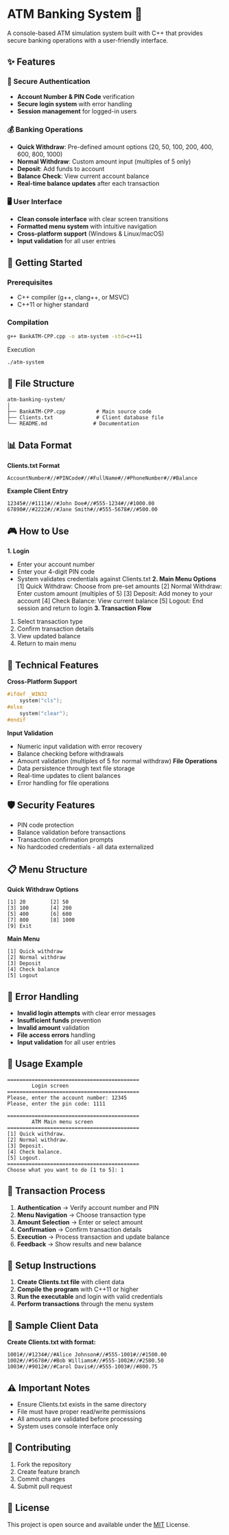 # ATM Banking System 🏦

A console-based ATM simulation system built with C++ that provides secure banking operations with a user-friendly interface.

## ✨ Features

### 🔐 Secure Authentication

- **Account Number & PIN Code** verification
- **Secure login system** with error handling
- **Session management** for logged-in users

### 💰 Banking Operations

- **Quick Withdraw**: Pre-defined amount options (20, 50, 100, 200, 400, 600, 800, 1000)
- **Normal Withdraw**: Custom amount input (multiples of 5 only)
- **Deposit**: Add funds to account
- **Balance Check**: View current account balance
- **Real-time balance updates** after each transaction

### 🖥️ User Interface

- **Clean console interface** with clear screen transitions
- **Formatted menu system** with intuitive navigation
- **Cross-platform support** (Windows & Linux/macOS)
- **Input validation** for all user entries

## 🚀 Getting Started

### Prerequisites

- C++ compiler (g++, clang++, or MSVC)
- C++11 or higher standard

### Compilation

```bash
g++ BankATM-CPP.cpp -o atm-system -std=c++11
```

Execution

```bash
./atm-system
```

## 📁 File Structure

```text
atm-banking-system/
│
├── BankATM-CPP.cpp          # Main source code
├── Clients.txt              # Client database file
└── README.md               # Documentation
```

## 📊 Data Format

**Clients.txt Format**

```text
AccountNumber#//#PINCode#//#FullName#//#PhoneNumber#//#Balance
```

**Example Client Entry**

```text
12345#//#1111#//#John Doe#//#555-1234#//#1000.00
67890#//#2222#//#Jane Smith#//#555-5678#//#500.00
```

## 🎮 How to Use

**1. Login**

- Enter your account number
- Enter your 4-digit PIN code
- System validates credentials against Clients.txt
  **2. Main Menu Options**
  [1] Quick Withdraw: Choose from pre-set amounts
  [2] Normal Withdraw: Enter custom amount (multiples of 5)
  [3] Deposit: Add money to your account
  [4] Check Balance: View current balance
  [5] Logout: End session and return to login
  **3. Transaction Flow**

1. Select transaction type
2. Confirm transaction details
3. View updated balance
4. Return to main menu

## 🔧 Technical Features

**Cross-Platform Support**

```cpp
#ifdef _WIN32
    system("cls");
#else
    system("clear");
#endif
```

**Input Validation**

- Numeric input validation with error recovery
- Balance checking before withdrawals
- Amount validation (multiples of 5 for normal withdraw)
  **File Operations**
- Data persistence through text file storage
- Real-time updates to client balances
- Error handling for file operations

## 🛡️ Security Features

- PIN code protection
- Balance validation before transactions
- Transaction confirmation prompts
- No hardcoded credentials - all data externalized

## 📋 Menu Structure

**Quick Withdraw Options**

```text
[1] 20        [2] 50
[3] 100       [4] 200
[5] 400       [6] 600
[7] 800       [8] 1000
[9] Exit
```

**Main Menu**

```text
[1] Quick withdraw
[2] Normal withdraw
[3] Deposit
[4] Check balance
[5] Logout
```

## 🐛 Error Handling

- **Invalid login attempts** with clear error messages
- **Insufficient funds** prevention
- **Invalid amount** validation
- **File access errors** handling
- **Input validation** for all user entries

## 🚦 Usage Example

```text
===========================================
        Login screen
===========================================
Please, enter the account number: 12345
Please, enter the pin code: 1111

===========================================
        ATM Main menu screen
===========================================
[1] Quick withdraw.
[2] Normal withdraw.
[3] Deposit.
[4] Check balance.
[5] Logout.
===========================================
Choose what you want to do [1 to 5]: 1
```

## 🔄 Transaction Process

1. **Authentication** → Verify account number and PIN
2. **Menu Navigation** → Choose transaction type
3. **Amount Selection** → Enter or select amount
4. **Confirmation** → Confirm transaction details
5. **Execution** → Process transaction and update balance
6. **Feedback** → Show results and new balance

## 📝 Setup Instructions

1. **Create Clients.txt file** with client data
2. **Compile the program** with C++11 or higher
3. **Run the executable** and login with valid credentials
4. **Perform transactions** through the menu system

## 🎯 Sample Client Data

**Create Clients.txt with format:**

```text
1001#//#1234#//#Alice Johnson#//#555-1001#//#1500.00
1002#//#5678#//#Bob Williams#//#555-1002#//#2500.50
1003#//#9012#//#Carol Davis#//#555-1003#//#800.75
```

## ⚠️ Important Notes

- Ensure Clients.txt exists in the same directory
- File must have proper read/write permissions
- All amounts are validated before processing
- System uses console interface only

## 🤝 Contributing

1. Fork the repository
2. Create feature branch
3. Commit changes
4. Submit pull request

## 📄 License

This project is open source and available under the [MIT](LICENSE) License.
